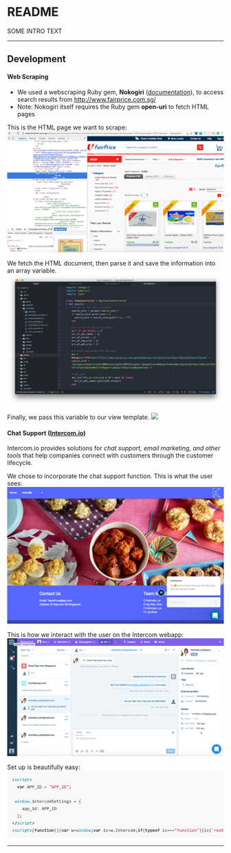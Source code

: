 # README

SOME INTRO TEXT

---

## Development

#### Web Scraping
* We used a webscraping Ruby gem, __Nokogiri__ ([documentation](https://github.com/sparklemotion/nokogiri)), to access search results from http://www.fairprice.com.sg/
* Note: Nokogiri itself requires the Ruby gem __open-uri__ to fetch HTML pages

This is the HTML page we want to scrape:
![](/app/assets/images/ntuc_search_results.png)

We fetch the HTML document, then parse it and save the information into an array variable.
![](/app/assets/images/nokogiri.png)

Finally, we pass this variable to our view template.
![](/images/nokogiri_view.png)

#### Chat Support ([Intercom.io](intercom.io))
Intercom.io provides solutions for _chat support, email marketing, and other tools_ that help companies connect with customers through the customer lifecycle.

We chose to incorporate the chat support function. This is what the user sees:
![](/app/assets/images/intercom_customer.png)

This is how we interact with the user on the Intercom webapp:
![](/app/assets/images/intercom_agent.png)

Set up is beautifully easy:
![](/app/assets/images/intercom_setup.png)

---

